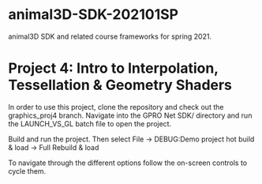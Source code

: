 # animal3D-SDK-202101SP
animal3D SDK and related course frameworks for spring 2021.

# Project 4: Intro to Interpolation, Tessellation & Geometry Shaders
In order to use this project, clone the repository and check out the graphics_proj4 branch. Navigate into the GPRO Net SDK/ directory and run the LAUNCH_VS_GL batch file to open the project.

Build and run the project. Then select File -> DEBUG:Demo project hot build & load -> Full Rebuild & load

To navigate through the different options follow the on-screen controls to cycle them.
